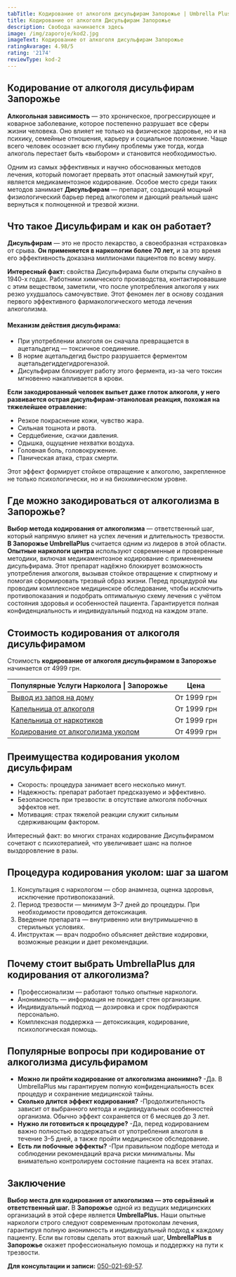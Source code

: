 ```yaml
---
tabTitle: Кодирование от алкоголя дисульфирам Запорожье | Umbrella Plus | От 4999 грн
title: Кодирование от алкоголя Дисульфирам Запорожье
description: Свобода начинается здесь
image: /img/zaporoje/kod2.jpg
imageText: Кодирование от алкоголя дисульфирам Запорожье
ratingAvarage: 4.98/5
rating: '2174'
reviewType: kod-2
---
```


## Кодирование от алкоголя дисульфирам Запорожье

**Алкогольная зависимость** — это хроническое, прогрессирующее и коварное заболевание, которое постепенно разрушает все сферы жизни человека. Оно влияет не только на физическое здоровье, но и на психику, семейные отношения, карьеру и социальное положение. Чаще всего человек осознает всю глубину проблемы уже тогда, когда алкоголь перестает быть «выбором» и становится необходимостью.

Одним из самых эффективных и научно обоснованных методов лечения, который помогает прервать этот опасный замкнутый круг, является медикаментозное кодирование. Особое место среди таких методов занимает **Дисульфирам** — препарат, создающий мощный физиологический барьер перед алкоголем и дающий реальный шанс вернуться к полноценной и трезвой жизни.

## Что такое Дисульфирам и как он работает?

**Дисульфирам** — это не просто лекарство, а своеобразная «страховка» от срыва. **Он применяется в наркологии более 70 лет,** и за это время его эффективность доказана миллионами пациентов по всему миру.

**Интересный факт:** свойства Дисульфирама были открыты случайно в 1940-х годах. Работники химического производства, контактировавшие с этим веществом, заметили, что после употребления алкоголя у них резко ухудшалось самочувствие. Этот феномен лег в основу создания первого эффективного фармакологического метода лечения алкоголизма.

#### Механизм действия дисульфирама:

* При употреблении алкоголя он сначала превращается в ацетальдегид — токсичное соединение.
* В норме ацетальдегид быстро разрушается ферментом ацетальдегиддегидрогеназой.
* Дисульфирам блокирует работу этого фермента, из-за чего токсин мгновенно накапливается в крови.

**Если закодированный человек выпьет даже глоток алкоголя, у него развивается острая дисульфирам-этаноловая реакция, похожая на тяжелейшее отравление:**

* Резкое покраснение кожи, чувство жара.
* Сильная тошнота и рвота.
* Сердцебиение, скачки давления.
* Одышка, ощущение нехватки воздуха.
* Головная боль, головокружение.
* Паническая атака, страх смерти.

Этот эффект формирует стойкое отвращение к алкоголю, закрепленное не только психологически, но и на биохимическом уровне.

## Где можно закодироваться от алкоголизма в Запорожье?

**Выбор метода кодирования от алкоголизма** — ответственный шаг, который напрямую влияет на успех лечения и длительность трезвости. **В Запорожье UmbrellaPlus** считается одним из лидеров в этой области. **Опытные наркологи центра** используют современные и проверенные методики, включая медикаментозное кодирование с применением дисульфирама. Этот препарат надёжно блокирует возможность употребления алкоголя, вызывая стойкое отвращение к спиртному и помогая сформировать трезвый образ жизни. Перед процедурой мы проводим комплексное медицинское обследование, чтобы исключить противопоказания и подобрать оптимальную схему лечения с учётом состояния здоровья и особенностей пациента. Гарантируется полная конфиденциальность и индивидуальный подход на каждом этапе.

## Стоимость кодирования от алкоголя дисульфирамом

Стоимость **кодирование от алкоголя дисульфирамом в Запорожье** начинается от 4999 грн.

| Популярные Услуги Нарколога \| Запорожье                                                                   | Цена        |
| ---------------------------------------------------------------------------------------------------------- | ----------- |
| [Вывод из запоя на дому](https://umbrella-plus.com.ua/zaporozie/vivod-iz-zapoia-na-domy-zaporozhye/)       | От 1999 грн |
| [Капельница от алкоголя](https://umbrella-plus.com.ua/zaporozie/kapelnica_ot_alkogola_na_domy_zaporozhye/) | От 1999 грн |
| [Капельница от наркотиков](kapelnica-ot-nakrotikov-zp)                                                     | От 1999 грн |
| [Кодирование от алкоголизма уколом](kodirovka-ot-alkogolia-zp)                                             | От 4999 грн |

## Преимущества кодирования уколом дисульфирам

* Скорость: процедура занимает всего несколько минут.
* Надежность: препарат работает предсказуемо и эффективно.
* Безопасность при трезвости: в отсутствие алкоголя побочных эффектов нет.
* Мотивация: страх тяжелой реакции служит сильным сдерживающим фактором.

Интересный факт: во многих странах кодирование Дисульфирамом сочетают с психотерапией, что увеличивает шанс на полное выздоровление в разы.

## Процедура кодирования уколом: шаг за шагом

1. Консультация с наркологом — сбор анамнеза, оценка здоровья, исключение противопоказаний.
2. Период трезвости — минимум 3–7 дней до процедуры. При необходимости проводится детоксикация.
3. Введение препарата — внутривенно или внутримышечно в стерильных условиях.
4. Инструктаж — врач подробно объясняет действие кодировки, возможные реакции и дает рекомендации.

## Почему стоит выбрать UmbrellaPlus для кодирования от алкоголизма?

* Профессионализм — работают только опытные наркологи.
* Анонимность — информация не покидает стен организации.
* Индивидуальный подход — дозировка и срок подбираются персонально.
* Комплексная поддержка — детоксикация, кодирование, психологическая помощь.

## Популярные вопросы при кодирование от алкоголизма дисульфирамом

* **Можно ли пройти кодирование от алкоголизма анонимно?**
  -Да. В UmbrellaPlus мы гарантируем полную конфиденциальность всех процедур и сохранение медицинской тайны.
* **Сколько длится эффект кодирования?**
  -Продолжительность зависит от выбранного метода и индивидуальных особенностей организма. Обычно эффект сохраняется от 6 месяцев до 3 лет.
* **Нужно ли готовиться к процедуре?**
  -Да, перед кодированием важно полностью воздержаться от употребления алкоголя в течение 3–5 дней, а также пройти медицинское обследование.
* **Есть ли побочные эффекты?**
  -При правильном подборе метода и соблюдении рекомендаций врача риски минимальны. Мы внимательно контролируем состояние пациента на всех этапах.

## Заключение

**Выбор места для кодирования от алкоголизма — это серьёзный и ответственный шаг.**
В **Запорожье** одной из ведущих медицинских организаций в этой сфере является **UmbrellaPlus.** Наши опытные наркологи строго следуют современным протоколам лечения, гарантируя полную анонимность и индивидуальный подход к каждому пациенту. Если вы готовы сделать этот важный шаг, **UmbrellaPlus в Запорожье** окажет профессиональную помощь и поддержку на пути к трезвости.

**Для консультации и записи:** [050-021-69-57](tel:0500216957).
